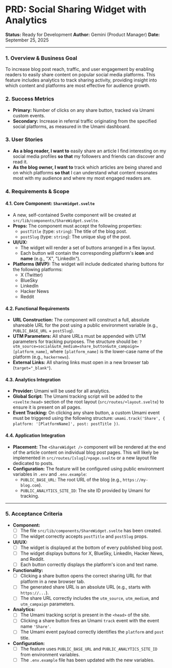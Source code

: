 # PRD: Social Sharing Widget with Analytics

**Status:** Ready for Development
**Author:** Gemini (Product Manager)
**Date:** September 25, 2025

---

### 1. Overview & Business Goal

To increase blog post reach, traffic, and user engagement by enabling readers to easily share content on popular social media platforms. This feature includes analytics to track sharing activity, providing insight into which content and platforms are most effective for audience growth.

### 2. Success Metrics

- **Primary:** Number of clicks on any share button, tracked via Umami custom events.
- **Secondary:** Increase in referral traffic originating from the specified social platforms, as measured in the Umami dashboard.

### 3. User Stories

- **As a blog reader, I want to** easily share an article I find interesting on my social media profiles **so that** my followers and friends can discover and read it.
- **As the blog owner, I want to** track which articles are being shared and on which platforms **so that** I can understand what content resonates most with my audience and where my most engaged readers are.

### 4. Requirements & Scope

#### 4.1. Core Component: `ShareWidget.svelte`

- A new, self-contained Svelte component will be created at `src/lib/components/ShareWidget.svelte`.
- **Props:** The component must accept the following properties:
    - `postTitle` (type: `string`): The title of the blog post.
    - `postSlug` (type: `string`): The unique slug of the post.
- **UI/UX:**
    - The widget will render a set of buttons arranged in a flex layout.
    - Each button will contain the corresponding platform's **icon** and **name** (e.g., "X", "LinkedIn").
- **Platforms (MVP):** The widget will include dedicated sharing buttons for the following platforms:
    - X (Twitter)
    - BlueSky
    - LinkedIn
    - Hacker News
    - Reddit

#### 4.2. Functional Requirements

- **URL Construction:** The component will construct a full, absolute shareable URL for the post using a public environment variable (e.g., `PUBLIC_BASE_URL` + `postSlug`).
- **UTM Parameters:** All share URLs must be appended with UTM parameters for tracking purposes. The structure should be: `?utm_source=social&utm_medium=share_button&utm_campaign=[platform_name]`, where `[platform_name]` is the lower-case name of the platform (e.g., `hackernews`).
- **External Links:** All sharing links must open in a new browser tab (`target="_blank"`).

#### 4.3. Analytics Integration

- **Provider:** Umami will be used for all analytics.
- **Global Script:** The Umami tracking script will be added to the `<svelte:head>` section of the root layout (`src/routes/+layout.svelte`) to ensure it is present on all pages.
- **Event Tracking:** On clicking any share button, a custom Umami event must be triggered using the following structure: `umami.track('Share', { platform: '[PlatformName]', post: postTitle })`.

#### 4.4. Application Integration

- **Placement:** The `<ShareWidget />` component will be rendered at the end of the article content on individual blog post pages. This will likely be implemented in `src/routes/[slug]/+page.svelte` or a new layout file dedicated to posts.
- **Configuration:** The feature will be configured using public environment variables in `.env` and `.env.example`:
    - `PUBLIC_BASE_URL`: The root URL of the blog (e.g., `https://my-blog.com`).
    - `PUBLIC_ANALYTICS_SITE_ID`: The site ID provided by Umami for tracking.

---

### 5. Acceptance Criteria

- **Component:**
    - [ ] The file `src/lib/components/ShareWidget.svelte` has been created.
    - [ ] The widget correctly accepts `postTitle` and `postSlug` props.
- **UI/UX:**
    - [ ] The widget is displayed at the bottom of every published blog post.
    - [ ] The widget displays buttons for X, BlueSky, LinkedIn, Hacker News, and Reddit.
    - [ ] Each button correctly displays the platform's icon and text name.
- **Functionality:**
    - [ ] Clicking a share button opens the correct sharing URL for that platform in a new browser tab.
    - [ ] The generated share URL is an absolute URL (e.g., starts with `https://...`).
    - [ ] The share URL correctly includes the `utm_source`, `utm_medium`, and `utm_campaign` parameters.
- **Analytics:**
    - [ ] The Umami tracking script is present in the `<head>` of the site.
    - [ ] Clicking a share button fires an Umami `track` event with the event name `'Share'`.
    - [ ] The Umami event payload correctly identifies the `platform` and `post` title.
- **Configuration:**
    - [ ] The feature uses `PUBLIC_BASE_URL` and `PUBLIC_ANALYTICS_SITE_ID` from environment variables.
    - [ ] The `.env.example` file has been updated with the new variables.
